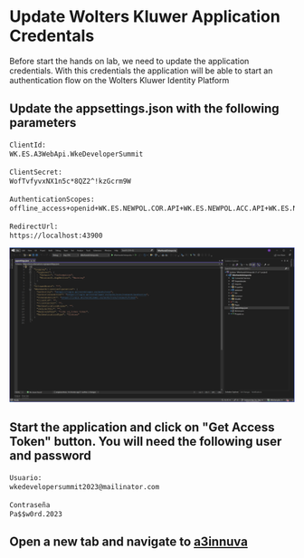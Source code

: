 # Update Wolters Kluwer Application Credentals

Before start the hands on lab, we need to update the application credentials. With this credentials the application will be able to start an authentication flow on the Wolters Kluwer Identity Platform

## Update the appsettings.json with the following parameters
  
    ClientId: 
    WK.ES.A3WebApi.WkeDeveloperSummit
    
    ClientSecret: 
    WofTvfyvxNX1n5c*8QZ2^!kzGcrm9W
    
    AuthenticationScopes: 
    offline_access+openid+WK.ES.NEWPOL.COR.API+WK.ES.NEWPOL.ACC.API+WK.ES.NEWPOL.MNG.API+WK.ES.Webhooks
    
    RedirectUrl: 
    https://localhost:43900


 ![img](images/1.1.-%20Update%20appsettings%20file.PNG)

## Start the application and click on "Get Access Token" button. You will need the following user and password 

    Usuario:
    wkedevelopersummit2023@mailinator.com
    
    Contraseña
    Pa$$w0rd.2023

## Open a new tab and navigate to <a href="https://a3innuva.wolterskluwer.es/">a3innuva</a>

